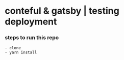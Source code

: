 # conteful & gatsby | testing deployment
### steps to run this repo
    - clone
    - yarn install
    